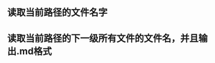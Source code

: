 <!--
 * @Author: your name
 * @Date: 2021-06-14 21:59:51
 * @LastEditTime: 2021-06-14 22:02:12
 * @LastEditors: your name
 * @Description: 
 * @FilePath: \003_GitProject\Python\SystemOperation\README.md
 * 可以输入预定的版权声明、个性签名、空行等
-->
## 读取当前路径的文件名字
## 读取当前路径的下一级所有文件的文件名，并且输出.md格式